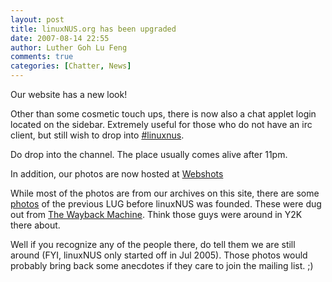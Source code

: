 ```yaml
---
layout: post
title: linuxNUS.org has been upgraded
date: 2007-08-14 22:55
author: Luther Goh Lu Feng
comments: true
categories: [Chatter, News]
---
```

Our website has a new look!

Other than some cosmetic touch ups, there is now also a chat applet login located on the sidebar. Extremely useful for those who do not have an irc client, but still wish to drop into <a href="http://linuxnus.org/pjirc/applet.php" target="_blank">#linuxnus</a>.

Do drop into the channel. The place usually comes alive after 11pm.

In addition, our photos are now hosted at <a href="http://community.webshots.com/user/linuxnus" target="_blank">Webshots</a>

While most of the photos are from our archives on this site, there are some <a href="http://good-times.webshots.com/
album/560147897EtzEMa" target="_blank">photos</a> of the previous LUG before linuxNUS was founded. These were dug out from <a href="http://www.archive.org/web/web.php wayback archive" target="_blank"> The Wayback Machine</a>. Think those guys were around in Y2K there about.

Well if you recognize any of the people there, do tell them we are still around (FYI, linuxNUS only started off in Jul 2005). Those photos would probably bring back some anecdotes if they care to join the mailing list. ;)

